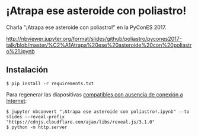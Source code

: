 # ¡Atrapa ese asteroide con poliastro!

Charla "¡Atrapa ese asteroide con poliastro!" en la PyConES 2017.

http://nbviewer.jupyter.org/format/slides/github/poliastro/pycones2017-talk/blob/master/%C2%A1Atrapa%20ese%20asteroide%20con%20poliastro%21.ipynb

## Instalación

```
$ pip install -r requirements.txt
```

Para regenerar las diapositivas [compatibles con ausencia de conexión a Internet](https://github.com/jupyter/nbconvert/issues/91#issuecomment-283736634):

```
$ jupyter nbconvert "¡Atrapa ese asteroide con poliastro!.ipynb" --to slides --reveal-prefix "https://cdnjs.cloudflare.com/ajax/libs/reveal.js/3.1.0"
$ python -m http.server
```
